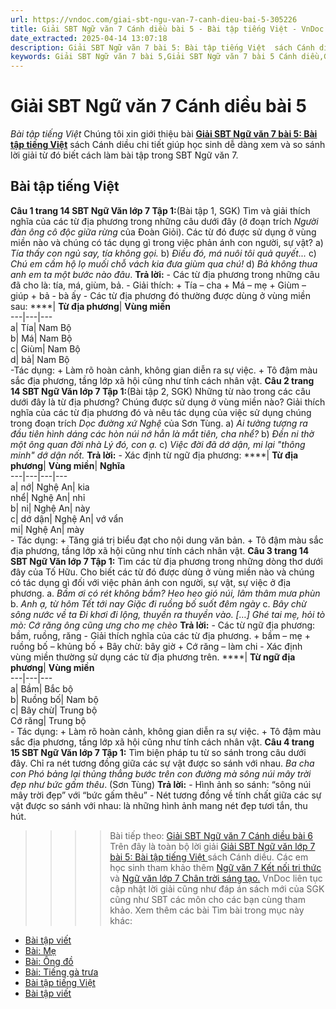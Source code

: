 ```yaml
---
url: https://vndoc.com/giai-sbt-ngu-van-7-canh-dieu-bai-5-305226
title: Giải SBT Ngữ văn 7 Cánh diều bài 5 - Bài tập tiếng Việt - VnDoc.com
date_extracted: 2025-04-14 13:07:18
description: Giải SBT Ngữ văn 7 bài 5: Bài tập tiếng Việt  sách Cánh diều có đáp án chi tiết cho các bạn cùng tham khảo.
keywords: Giải SBT Ngữ văn 7 bài 5,Giải SBT Ngữ văn 7 bài 5 Cánh diều,Giải sách bài tập Ngữ văn CD lớp 7,Ngữ văn lớp 7 Cánh diều,giải bài tập ngữ văn lớp 7,bài Bài tập tiếng Việt,ôn tập ngữ văn 7,trắc nghiệm ngữ văn 7 CD
---
```


# Giải SBT Ngữ văn 7 Cánh diều bài 5
 _Bài tập tiếng Việt_
Chúng tôi xin giới thiệu bài [**Giải SBT Ngữ văn 7 bài 5: Bài tập tiếng Việt**](<https://vndoc.com/giai-sbt-ngu-van-7-canh-dieu-bai-5-305226>) sách Cánh diều chi tiết giúp học sinh dễ dàng xem và so sánh lời giải từ đó biết cách làm bài tập trong SBT Ngữ văn 7.
## **Bài tập tiếng Việt**
**Câu 1 trang 14 SBT Ngữ Văn lớp 7 Tập 1:**\(Bài tập 1, SGK\) Tìm và giải thích nghĩa của các từ địa phương trong những câu dưới đây \(ở đoạn trích _Người đàn ông cô độc giữa rừng_ của Đoàn Giỏi\). Các từ đó được sử dụng ở vùng miền nào và chúng có tác dụng gì trong việc phản ánh con người, sự vật?
a\) _Tía thấy con ngủ say, tía không gọi._
b\) _Điều đó, má nuôi tôi quả quyết..._
c\) _Chú em cầm hộ lọ muối chỗ vách kia đưa giùm qua chú\!_
d\) _Bả không thua anh em ta một bước nào đâu_.
**Trả lời:**
\- Các từ địa phương trong những câu đã cho là: tía, má, giùm, bả.
\- Giải thích:
\+ Tía – cha
\+ Má – mẹ
\+ Giùm – giúp
\+ bả - bà ấy
\- Các từ địa phương đó thường được dùng ở vùng miền sau:
****| **Từ địa phương**| **Vùng miền**  
---|---|---  
a| Tía| Nam Bộ  
b| Má| Nam Bộ  
c| Giùm| Nam Bộ  
d| bả| Nam Bộ  
-Tác dụng:
\+ Làm rõ hoàn cảnh, không gian diễn ra sự việc.
\+ Tô đậm màu sắc địa phương, tầng lớp xã hội cũng như tính cách nhân vật.
**Câu 2 trang 14 SBT Ngữ Văn lớp 7 Tập 1:**\(Bài tập 2, SGK\) Những từ nào trong các câu dưới đây là từ địa phương? Chúng được sử dụng ở vùng miền nào? Giải thích nghĩa của các từ địa phương đó và nêu tác dụng của việc sử dụng chúng trong đoạn trích _Dọc đường xứ Nghệ_ của Sơn Tùng.
a\) _Ai tưởng tượng ra đầu tiên hình dáng các hòn núi nớ hẳn là mắt tiên, cha nhể?_
b\) _Đền ni thờ một ông quan đời nhà Lý đó, con ạ._
c\) _Việc đời đã dớ dận, mi lại "thông minh" dớ dận nốt._
**Trả lời:**
\- Xác định từ ngữ địa phương:
****| **Từ địa phương**| **Vùng miền**| **Nghĩa**  
---|---|---|---  
a| nớ| Nghệ An| kia  
nhể| Nghệ An| nhỉ  
b| ni| Nghệ An| này  
c| dớ dận| Nghệ An| vớ vẩn  
mi| Nghệ An| mày  
\- Tác dụng:
\+ Tăng giá trị biểu đạt cho nội dung văn bản.
\+ Tô đậm màu sắc địa phương, tầng lớp xã hội cũng như tính cách nhân vật.
**Câu 3 trang 14 SBT Ngữ Văn lớp 7 Tập 1:** Tìm các từ địa phương trong những dòng thơ dưới đây của Tố Hữu. Cho biết các từ đó được dùng ở vùng miền nào và chúng có tác dụng gì đối với việc phản ánh con người, sự vật, sự việc ở địa phương.
a.
_Bầm ơi có rét không bầm?_
_Heo heo gió núi, lâm thâm mưa phùn_
b.
_Anh ạ, từ hôm Tết tới nay_
 _Giặc đi ruồng bố suốt đêm ngày_
c.
_Bây chừ sông nước về ta_
 _Đi khơi đi lộng, thuyền ra thuyền vào. \[…\]_
_Ghé tai mẹ, hỏi tò mò:_
_Cớ răng ông cũng ưng cho mẹ chèo_
**Trả lời:**
\- Các từ ngữ địa phương: bầm, ruồng, răng
\- Giải thích nghĩa của các từ địa phương.
\+ bầm – mẹ
\+ ruồng bố – khủng bố
\+ Bây chừ: bây giờ
\+ Cớ răng – làm chi
\- Xác định vùng miền thường sử dụng các từ địa phương trên.
****| **Từ ngữ địa phương**| **Vùng miền**  
---|---|---  
a| Bầm| Bắc bộ  
b| Ruồng bố| Nam bộ  
c| Bây chừ| Trung bộ  
Cớ răng| Trung bộ  
\- Tác dụng:
\+ Làm rõ hoàn cảnh, không gian diễn ra sự việc.
\+ Tô đậm màu sắc địa phương, tầng lớp xã hội cũng như tính cách nhân vật.
**Câu 4 trang 15 SBT Ngữ Văn lớp 7 Tập 1:** Tìm biện pháp tu từ so sánh trong câu dưới đây. Chỉ ra nét tương đồng giữa các sự vật được so sánh với nhau.
_Ba cha con Phó bảng lại thủng thẳng bước trên con đường mà sông núi mây trời đẹp như bức gấm thêu_. \(Sơn Tùng\)
**Trả lời:**
\- Hình ảnh so sánh: “sông núi mây trời đẹp” với “bức gấm thêu”
\- Nét tương đồng về tính chất giữa các sự vật được so sánh với nhau: là những hình ảnh mang nét đẹp tươi tắn, thu hút.
>>>> Bài tiếp theo: [Giải SBT Ngữ văn 7 Cánh diều bài 6](<https://vndoc.com/giai-sbt-ngu-van-7-canh-dieu-bai-6-305260>)
Trên đây là toàn bộ lời giải [Giải SBT Ngữ văn lớp 7 bài 5: Bài tập tiếng Việt ](<https://vndoc.com/giai-sbt-ngu-van-7-canh-dieu-bai-5-305226>) sách Cánh diều. Các em học sinh tham khảo thêm [Ngữ văn 7 Kết nối tri thức ](<https://vndoc.com/ngu-van-7-kntt-tap2>)và [Ngữ văn lớp 7 Chân trời sáng tạo.](<https://vndoc.com/ngu-van-7-ctst-tap2>) VnDoc liên tục cập nhật lời giải cũng như đáp án sách mới của SGK cũng như SBT các môn cho các bạn cùng tham khảo.
Xem thêm các bài Tìm bài trong mục này khác:
  * [Bài tập viết](</giai-sbt-ngu-van-7-canh-dieu-bai-6-305260>)
  * [Bài: Mẹ](</giai-sbt-ngu-van-7-canh-dieu-bai-7-305261>)
  * [Bài: Ông đồ](</giai-sbt-ngu-van-7-canh-dieu-bai-8-305263>)
  * [Bài: Tiếng gà trưa](</giai-sbt-ngu-van-7-canh-dieu-bai-9-305265>)
  * [Bài tập tiếng Việt](</giai-sbt-ngu-van-7-canh-dieu-bai-10-305266>)
  * [Bài tập viết](</giai-sbt-ngu-van-7-canh-dieu-bai-11-305268>)

